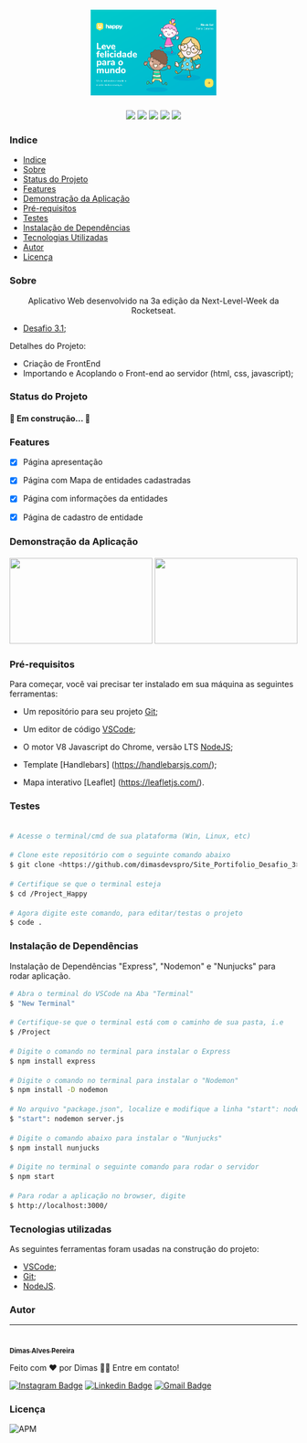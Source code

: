 <h1 align="center"><img src="public/images/capa-readme.png" height="150" weigth="150"></h1>

<p align="center"><img src="https://img.shields.io/badge/<HTML>-<green>"> <img src="https://img.shields.io/badge/<CSS>-<green>"> <img src="https://img.shields.io/badge/<Javascript>-<green>"> <img src="https://img.shields.io/badge/<NodeJs>-<green>"> <img src="https://img.shields.io/badge/<Handlebars>-<green>"></p> 

### Indice
<!--ts-->
* [Indice](#indice)
* [Sobre](#sobre)
* [Status do Projeto](#status-do-projeto)
* [Features](#features)
* [Demonstração da Aplicação](#demonstração-da-aplicação)
* [Pré-requisitos](#pré-requisitos)
* [Testes](#testes)
* [Instalação de Dependências](#instalação-de-dependências)
* [Tecnologias Utilizadas](#tecnologias-utilizadas)
* [Autor](#autor)
* [Licença](#licença)
<!--te-->

### Sobre

<p align="center">Aplicativo Web desenvolvido na 3a edição  da Next-Level-Week da Rocketseat. </p>
<ul >
 <li><a href="https://github.com/rocketseat-education/bootcamp-launchbase-desafios-03/blob/master/desafios/03-1-primeiro-servidor.md" target="_blank">Desafio 3.1;</a></li>
</ul>
<p>Detalhes do Projeto:</p>
<ul>
 <li>Criação de FrontEnd</li>
 <li>Importando e Acoplando o Front-end ao servidor (html, css, javascript);</li>
</ul>


### Status do Projeto

<h4> 
	🚧 Em construção... 🚧
</h4>


### Features

- [x] Página apresentação
- [x] Página com Mapa de entidades cadastradas
- [x] Página com informações da entidades
- [x] Página de cadastro de entidade


### Demonstração da Aplicação

<h4 align="center"> 
<img src="public/images/Happydemo1.gif" height="150" width="250">
<img src="public/images/Happydemo2.gif" height="150" width="250">
</h4>


### Pré-requisitos

Para começar, você vai precisar ter instalado em sua máquina as seguintes ferramentas:

- Um repositório para seu projeto [Git](https://git-scm.com);

- Um editor de código [VSCode](https://code.visualstudio.com/);

- O motor V8 Javascript do Chrome, versão LTS [NodeJS](https://nodejs.org/en/download/); 

- Template [Handlebars] (https://handlebarsjs.com/);

- Mapa interativo [Leaflet] (https://leafletjs.com/).


### Testes 

```bash

# Acesse o terminal/cmd de sua plataforma (Win, Linux, etc)

# Clone este repositório com o seguinte comando abaixo
$ git clone <https://github.com/dimasdevspro/Site_Portifolio_Desafio_3>

# Certifique se que o terminal esteja
$ cd /Project_Happy

# Agora digite este comando, para editar/testas o projeto
$ code .

```


### Instalação de Dependências

Instalação de Dependências "Express", "Nodemon" e "Nunjucks" para rodar aplicação.

```bash
# Abra o terminal do VSCode na Aba "Terminal"
$ "New Terminal"

# Certifique-se que o terminal está com o caminho de sua pasta, i.e
$ /Project

# Digite o comando no terminal para instalar o Express
$ npm install express

# Digite o comando no terminal para instalar o "Nodemon"
$ npm install -D nodemon

# No arquivo "package.json", localize e modifique a linha "start": node server.js para:
$ "start": nodemon server.js

# Digite o comando abaixo para instalar o "Nunjucks"
$ npm install nunjucks

# Digite no terminal o seguinte comando para rodar o servidor
$ npm start

# Para rodar a aplicação no browser, digite
$ http://localhost:3000/

```

### Tecnologias utilizadas

As seguintes ferramentas foram usadas na construção do projeto:

- [VSCode](https://code.visualstudio.com/);
- [Git](https://git-scm.com);
- [NodeJS](https://nodejs.org/en/download/).


### Autor

---

<a href="https://github.com/dimasdevspro">
 <img style="border-radius: 50%;" src="https://avatars1.githubusercontent.com/u/53888623?s=460&u=3c88fc42c7a0dc90293f9480a4288bf2f6a09396&v=4" width="100px;" alt=""/>
 <br />
 <sub><b>Dimas Alves Pereira</b></sub></a> <a href="https://github.com/dimasdevspro" title="Github"></a>


Feito com ❤️ por Dimas 👋🏽 Entre em contato!

[![Instagram Badge](https://img.shields.io/badge/-@dimasdevspro-f09433?style=flat-square&labelColor=f09433&logo=instagram&logoColor=white&link=https://www.instagram.com/dimasdevspro/)](https://www.instagram.com/dimasdevspro/) [![Linkedin Badge](https://img.shields.io/badge/-Dimas-blue?style=flat-square&logo=Linkedin&logoColor=white&link=https://www.linkedin.com/in/dimas_apereira/)](https://www.linkedin.com/in/dimas-apereira/) 
[![Gmail Badge](https://img.shields.io/badge/-dimasdevspro@gmail.com-c14438?style=flat-square&logo=Gmail&logoColor=white&link=mailto:dimasdevspro@gmail.com)](mailto:dimasdevspro@gmail.com)


### Licença

<img alt="APM" src="https://img.shields.io/apm/l/vim-mode">